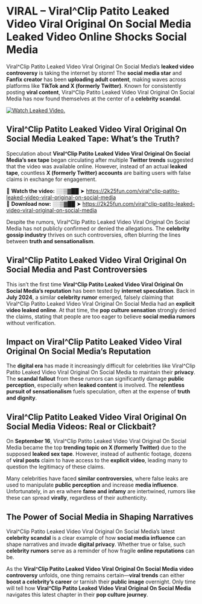 # VIRAL – Viral^Clip Patito Leaked Video Viral Original On Social Media Leaked Video Online Shocks Social Media 

Viral^Clip Patito Leaked Video Viral Original On Social Media’s **leaked video controversy** is taking the internet by storm! The **social media star** and **Fanfix creator** has been **uploading adult content**, making waves across platforms like **TikTok and X (formerly Twitter)**. Known for consistently posting **viral content**, Viral^Clip Patito Leaked Video Viral Original On Social Media has now found themselves at the center of a **celebrity scandal**.  

[![Watch Leaked Video.](https://miro.medium.com/v2/resize:fit:828/format:webp/1*cilzJN44JGOrTw9NJCrNHA.gif "Watch Leaked Video")](https://2k25fun.com/viral^clip-patito-leaked-video-viral-original-on-social-media)

## **Viral^Clip Patito Leaked Video Viral Original On Social Media Leaked Tape: What’s the Truth?**  
Speculation about **Viral^Clip Patito Leaked Video Viral Original On Social Media’s sex tape** began circulating after multiple **Twitter trends** suggested that the video was available online. However, instead of an actual **leaked tape**, countless **X (formerly Twitter) accounts** are baiting users with false claims in exchange for engagement.  

🔹 **Watch the video:** ░░▒▓██ ➤ https://2k25fun.com/viral^clip-patito-leaked-video-viral-original-on-social-media  
🔹 **Download now:** ░░▒▓██ ➤ https://2k25fun.com/viral^clip-patito-leaked-video-viral-original-on-social-media  

Despite the rumors, Viral^Clip Patito Leaked Video Viral Original On Social Media has not publicly confirmed or denied the allegations. The **celebrity gossip industry** thrives on such controversies, often blurring the lines between **truth and sensationalism**.  

## **Viral^Clip Patito Leaked Video Viral Original On Social Media and Past Controversies**  
This isn’t the first time **Viral^Clip Patito Leaked Video Viral Original On Social Media’s reputation** has been tested by **internet speculation**. Back in **July 2024**, a similar **celebrity rumor** emerged, falsely claiming that Viral^Clip Patito Leaked Video Viral Original On Social Media had an **explicit video leaked online**. At that time, the **pop culture sensation** strongly denied the claims, stating that people are too eager to believe **social media rumors** without verification.  

## **Impact on Viral^Clip Patito Leaked Video Viral Original On Social Media’s Reputation**  
The **digital era** has made it increasingly difficult for celebrities like Viral^Clip Patito Leaked Video Viral Original On Social Media to maintain their **privacy**. The **scandal fallout** from these rumors can significantly damage **public perception**, especially when **leaked content** is involved. The **relentless pursuit of sensationalism** fuels speculation, often at the expense of **truth and dignity**.  

## **Viral^Clip Patito Leaked Video Viral Original On Social Media Videos: Real or Clickbait?**  
On **September 16**, Viral^Clip Patito Leaked Video Viral Original On Social Media became the top **trending topic on X (formerly Twitter)** due to the supposed **leaked sex tape**. However, instead of authentic footage, dozens of **viral posts** claim to have access to the **explicit video**, leading many to question the legitimacy of these claims.  

Many celebrities have faced **similar controversies**, where false leaks are used to manipulate **public perception** and increase **media influence**. Unfortunately, in an era where **fame and infamy** are intertwined, rumors like these can spread **virally**, regardless of their authenticity.  

## **The Power of Social Media in Shaping Narratives**  
Viral^Clip Patito Leaked Video Viral Original On Social Media’s latest **celebrity scandal** is a clear example of how **social media influence** can shape narratives and invade **digital privacy**. Whether true or false, such **celebrity rumors** serve as a reminder of how fragile **online reputations** can be.  

As the **Viral^Clip Patito Leaked Video Viral Original On Social Media video controversy** unfolds, one thing remains certain—**viral trends** can either **boost a celebrity’s career** or tarnish their **public image** overnight. Only time will tell how **Viral^Clip Patito Leaked Video Viral Original On Social Media** navigates this latest chapter in their **pop culture journey**. 